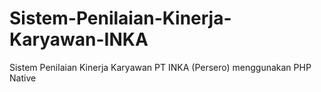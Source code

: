 # Sistem-Penilaian-Kinerja-Karyawan-INKA
Sistem Penilaian Kinerja Karyawan PT INKA (Persero) menggunakan PHP Native
